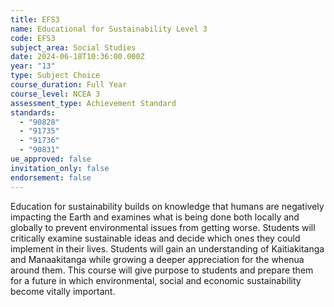 ```yaml
---
title: EFS3
name: Educational for Sustainability Level 3
code: EFS3
subject_area: Social Studies
date: 2024-06-18T10:36:00.000Z
year: "13"
type: Subject Choice
course_duration: Full Year
course_level: NCEA 3
assessment_type: Achievement Standard
standards:
  - "90828"
  - "91735"
  - "91736"
  - "90831"
ue_approved: false
invitation_only: false
endorsement: false
---
```

Education for sustainability builds on knowledge that humans are negatively impacting the Earth and examines what is being done both locally and globally to prevent environmental issues from getting worse. Students will critically examine sustainable ideas and decide which ones they could implement in their lives. Students will gain an understanding of Kaitiakitanga and Manaakitanga while growing a deeper appreciation for the whenua around them. This course will give purpose to students and prepare them for a future in which environmental, social and economic sustainability become vitally important.
